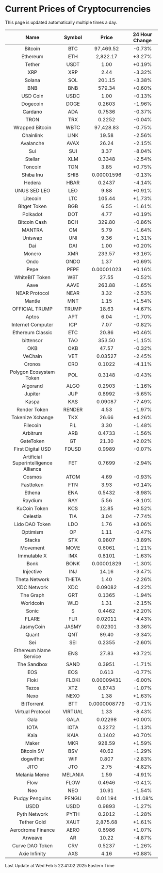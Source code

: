 # Current Prices of Cryptocurrencies
This page is updated automatically multiple times a day.

| Name | Symbol | Price | 24 Hour Change |
| :---: |:---:| :---: | :---: |
| Bitcoin | BTC | 97,469.52 | -0.73% |
| Ethereum | ETH | 2,822.17 | +3.27% |
| Tether | USDT | 1.00 | +0.19% |
| XRP | XRP | 2.44 | -3.32% |
| Solana | SOL | 201.15 | -3.38% |
| BNB | BNB | 579.34 | +0.60% |
| USD Coin | USDC | 1.00 | -0.13% |
| Dogecoin | DOGE | 0.2603 | -1.96% |
| Cardano | ADA | 0.7536 | -0.37% |
| TRON | TRX | 0.2252 | -0.04% |
| Wrapped Bitcoin | WBTC | 97,428.83 | -0.75% |
| Chainlink | LINK | 19.58 | -2.56% |
| Avalanche | AVAX | 26.24 | -2.15% |
| Sui | SUI | 3.37 | -8.04% |
| Stellar | XLM | 0.3348 | -2.54% |
| Toncoin | TON | 3.85 | +0.75% |
| Shiba Inu | SHIB | 0.00001596 | -0.13% |
| Hedera | HBAR | 0.2437 | -4.14% |
| UNUS SED LEO | LEO | 9.88 | +0.91% |
| Litecoin | LTC | 105.44 | +1.73% |
| Bitget Token | BGB | 6.55 | -1.61% |
| Polkadot | DOT | 4.77 | +0.19% |
| Bitcoin Cash | BCH | 329.80 | -0.86% |
| MANTRA | OM | 5.79 | -1.64% |
| Uniswap | UNI | 9.36 | +1.31% |
| Dai | DAI | 1.00 | +0.20% |
| Monero | XMR | 233.57 | +3.16% |
| Ondo | ONDO | 1.37 | +0.69% |
| Pepe | PEPE | 0.00001023 | +0.16% |
| WhiteBIT Token | WBT | 27.55 | -0.52% |
| Aave | AAVE | 263.88 | -1.65% |
| NEAR Protocol | NEAR | 3.32 | -2.53% |
| Mantle | MNT | 1.15 | +1.54% |
| OFFICIAL TRUMP | TRUMP | 18.63 | +4.67% |
| Aptos | APT | 6.04 | -1.70% |
| Internet Computer | ICP | 7.07 | -0.82% |
| Ethereum Classic | ETC | 20.86 | +0.46% |
| bittensor | TAO | 353.50 | -1.15% |
| OKB | OKB | 47.57 | -0.32% |
| VeChain | VET | 0.03527 | -2.45% |
| Cronos | CRO | 0.1022 | -4.11% |
| Polygon Ecosystem Token | POL | 0.3148 | -0.43% |
| Algorand | ALGO | 0.2903 | -1.16% |
| Jupiter | JUP | 0.8992 | -5.65% |
| Kaspa | KAS | 0.09087 | -7.49% |
| Render Token | RENDER | 4.53 | -1.97% |
| Tokenize Xchange | TKX | 26.66 | +4.26% |
| Filecoin | FIL | 3.30 | -1.48% |
| Arbitrum | ARB | 0.4733 | -1.56% |
| GateToken | GT | 21.30 | +2.02% |
| First Digital USD | FDUSD | 0.9989 | -0.07% |
| Artificial Superintelligence Alliance | FET | 0.7699 | -2.94% |
| Cosmos | ATOM | 4.69 | -0.93% |
| Fasttoken | FTN | 3.93 | +0.14% |
| Ethena | ENA | 0.5432 | -8.98% |
| Raydium | RAY | 5.56 | -8.10% |
| KuCoin Token | KCS | 12.85 | +0.52% |
| Celestia | TIA | 3.04 | -7.74% |
| Lido DAO Token | LDO | 1.76 | +3.06% |
| Optimism | OP | 1.11 | -0.47% |
| Stacks | STX | 0.9807 | -3.89% |
| Movement | MOVE | 0.6061 | -1.21% |
| Immutable X | IMX | 0.8101 | -1.63% |
| Bonk | BONK | 0.00001829 | -1.30% |
| Injective | INJ | 14.16 | -3.47% |
| Theta Network | THETA | 1.40 | -2.26% |
| XDC Network | XDC | 0.09082 | -4.22% |
| The Graph | GRT | 0.1365 | -1.94% |
| Worldcoin | WLD | 1.31 | -2.15% |
| Sonic | S | 0.4462 | +2.20% |
| FLARE | FLR | 0.02011 | -4.43% |
| JasmyCoin | JASMY | 0.02301 | -3.36% |
| Quant | QNT | 89.40 | -3.34% |
| Sei | SEI | 0.2355 | -2.60% |
| Ethereum Name Service | ENS | 27.83 | +3.72% |
| The Sandbox | SAND | 0.3951 | -1.71% |
| EOS | EOS | 0.613 | -0.77% |
| Floki | FLOKI | 0.00009431 | -6.00% |
| Tezos | XTZ | 0.8743 | -1.07% |
| Nexo | NEXO | 1.38 | +1.63% |
| BitTorrent | BTT | 0.0000008779 | -0.71% |
| Virtual Protocol | VIRTUAL | 1.33 | -8.43% |
| Gala | GALA | 0.02298 | +0.00% |
| IOTA | IOTA | 0.2272 | -1.13% |
| Kaia | KAIA | 0.1402 | +0.70% |
| Maker | MKR | 928.59 | +1.59% |
| Bitcoin SV | BSV | 40.62 | -1.29% |
| dogwifhat | WIF | 0.807 | -2.83% |
| JITO | JTO | 2.75 | -4.82% |
| Melania Meme | MELANIA | 1.59 | -4.91% |
| Flow | FLOW | 0.4946 | -0.41% |
| Neo | NEO | 10.91 | -1.54% |
| Pudgy Penguins | PENGU | 0.01194 | -11.08% |
| USDD | USDD | 0.9893 | -1.27% |
| Pyth Network | PYTH | 0.2012 | -1.28% |
| Tether Gold | XAUT | 2,875.68 | +1.61% |
| Aerodrome Finance | AERO | 0.8986 | +1.07% |
| Arweave | AR | 10.22 | -4.87% |
| Curve DAO Token | CRV | 0.5237 | -1.26% |
| Axie Infinity | AXS | 4.16 | +0.88% |

Last Update at Wed Feb  5 22:41:02 2025 Eastern Time
